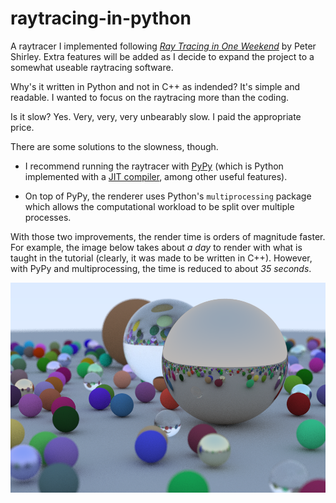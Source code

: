 # raytracing-in-python

A raytracer I implemented following [_Ray Tracing in One Weekend_](https://raytracing.github.io/books/RayTracingInOneWeekend.html) by Peter Shirley.
Extra features will be added as I decide to expand the project to a somewhat useable raytracing software.

Why's it written in Python and not in C++ as indended? It's simple and readable. I wanted to focus on the raytracing more than the coding.

Is it slow? Yes. Very, very, very unbearably slow. I paid the appropriate price.

There are some solutions to the slowness, though.
- I recommend running the raytracer with [PyPy](https://www.pypy.org/) (which is Python implemented with a [JIT compiler](https://en.wikipedia.org/wiki/Just-in-time_compilation), among other useful features).

- On top of PyPy, the renderer uses Python's `multiprocessing` package which allows the computational workload to be split over multiple processes.

With those two improvements, the render time is orders of magnitude faster. For example, the image below takes about *a day* to render with what is taught in the tutorial (clearly, it was made to be written in C++). However, with PyPy and multiprocessing, the time is reduced to about *35 seconds*. 

![demo](https://github.com/SeanJxie/raytracing-in-python/blob/main/out.png)
